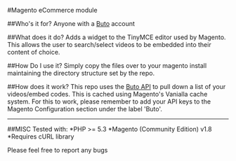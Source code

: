 #Magento eCommerce module

##Who's it for?
Anyone with a [Buto](http://buto.tv "Online Video Platform") account

##What does it do?
Adds a widget to the TinyMCE editor used by Magento. This allows the user to search/select videos to be embedded into their content of choice.

##How Do I use it?
Simply copy the files over to your magento install maintaining the directory structure set by the repo.

##How does it work?
This repo uses the [Buto API](http://docs.buto.tv "Online Video Platform") to pull down a list of your videos/embed codes. This is cached using Magento's Vanialla cache system. For this to work, please remember to add your API keys to the Magento Configuration section under the label 'Buto'.

---

##MISC
Tested with:
*PHP >= 5.3
*Magento (Community Edition) v1.8
*Requires cURL library

Please feel free to report any bugs